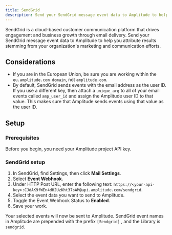 ```yaml
---
title: SendGrid
description: Send your SendGrid message event data to Amplitude to help you attribute results stemming from your organization's marketing and communication efforts.
---
```


SendGrid is a cloud-based customer communication platform that drives engagement and business growth through email delivery. Send your SendGrid message event data to Amplitude to help you attribute results stemming from your organization's marketing and communication efforts.

## Considerations

- If you are in the European Union, be sure you are working within the `eu.amplitude.com domain`, not `amplitude.com`.
- By default, SendGrid sends events with the email address as the user ID. If you use a different key, then attach a `unique_arg` to all of your email events called `amp_user_id` and assign the Amplitude user ID to that value. This makes sure that Amplitude sends events using that value as the user ID.

## Setup

### Prerequisites

Before you begin, you need your Amplitude project API key. 

### SendGrid setup

1. In SendGrid, find Settings, then click **Mail Settings**.
2. Select **Event Webhook**.
3. Under HTTP Post URL, enter the following text: `https://<your-api-key>:CJdAK9fWEn4dH2UzKht37sAM@api.amplitude.com/sendgrid`.
4. Select the event data you want to send to Amplitude.
5. Toggle the Event Webhook Status to **Enabled**.
6. Save your work. 

Your selected events will now be sent to Amplitude. SendGrid event names in Amplitude are prepended with the prefix `[Sendgrid]` , and the Library is `sendgrid`.
